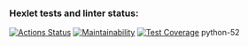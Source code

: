 ### Hexlet tests and linter status:
[![Actions Status](https://github.com/Zotov2003/python-project-52/actions/workflows/hexlet-check.yml/badge.svg)](https://github.com/Zotov2003/python-project-52/actions)
[![Maintainability](https://api.codeclimate.com/v1/badges/358a0126206f903189b7/maintainability)](https://codeclimate.com/github/Zotov2003/python-project-52/maintainability)
[![Test Coverage](https://api.codeclimate.com/v1/badges/358a0126206f903189b7/test_coverage)](https://codeclimate.com/github/Zotov2003/python-project-52/test_coverage)
python-52